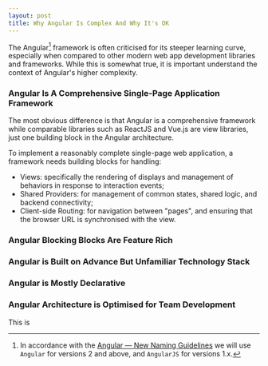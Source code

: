 ```yaml
---
layout: post
title: Why Angular Is Complex And Why It's OK
---
```

The Angular[^naming] framework is often criticised for its steeper learning curve,
especially when compared to other modern web app development libraries and frameworks.
While this is somewhat true,
it is important understand the context of Angular's higher complexity.

### Angular Is A Comprehensive Single-Page Application Framework

The most obvious difference is that Angular is a comprehensive framework
while comparable libraries such as ReactJS and Vue.js are view libraries,
just one building block in the Angular architecture.



To implement a reasonably complete single-page web application, a framework needs building blocks for handling:
* Views: specifically the rendering of displays and management of behaviors in response to interaction events;
* Shared Providers: for management of common states, shared logic, and backend connectivity;
* Client-side Routing: for navigation between "pages", and ensuring that the browser URL is synchronised with the view.

### Angular Blocking Blocks Are Feature Rich

### Angular is Built on Advance But Unfamiliar Technology Stack

### Angular is Mostly Declarative

### Angular Architecture is Optimised for Team Development

This is 

[^naming]: In accordance with the [Angular — New Naming Guidelines](https://medium.com/@gerard.sans/angular-new-naming-guidelines-eacbebd09363) we will use `Angular` for versions 2 and above, and `AngularJS` for versions 1.x.
